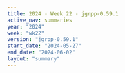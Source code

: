 ```yaml
---
title: 2024 - Week 22 - jgrpp-0.59.1
active_nav: summaries
year: "2024"
week: "wk22"
version: "jgrpp-0.59.1"
start_date: "2024-05-27"
end_date: "2024-06-02"
layout: "summary"
---
```

